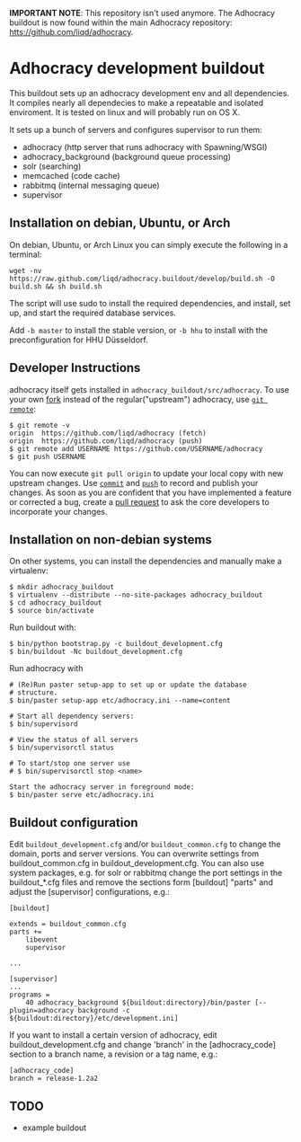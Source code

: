 **IMPORTANT NOTE**: This repository isn't used anymore. The Adhocracy buildout is now
found within the main Adhocracy repository: [htts://github.com/liqd/adhocracy](https://github.com/liqd/adhocracy).


Adhocracy development buildout
==============================

This buildout sets up an adhocracy development env and all dependencies.
It compiles nearly all dependecies to make a repeatable and isolated
enviroment. It is tested on linux and will probably run on OS X.

It sets up a bunch of servers and configures supervisor to run them:

* adhocracy (http server that runs adhocracy with Spawning/WSGI)
* adhocracy_background (background queue processing)
* solr (searching)
* memcached (code cache)
* rabbitmq (internal messaging queue)
* supervisor

Installation on debian, Ubuntu, or Arch
---------------------------------------

On debian, Ubuntu, or Arch Linux you can simply execute the following in a terminal:

    wget -nv https://raw.github.com/liqd/adhocracy.buildout/develop/build.sh -O build.sh && sh build.sh

The script will use sudo to install the required dependencies, and install, set up, and start the required database services.

Add `-b master` to install the stable version, or `-b hhu` to install with the preconfiguration for HHU Düsseldorf.

Developer Instructions
----------------------

adhocracy itself gets installed in `adhocracy_buildout/src/adhocracy`. To use your own [fork](https://help.github.com/articles/fork-a-repo) instead of the regular("upstream") adhocracy, use [`git remote`](http://www.kernel.org/pub/software/scm/git/docs/git-remote.html):

    $ git remote -v
    origin  https://github.com/liqd/adhocracy (fetch)
    origin  https://github.com/liqd/adhocracy (push)
    $ git remote add USERNAME https://github.com/USERNAME/adhocracy
    $ git push USERNAME

You can now execute `git pull origin` to update your local copy with new upstream changes. Use [`commit`](http://www.kernel.org/pub/software/scm/git/docs/git-commit.html) and [`push`](http://www.kernel.org/pub/software/scm/git/docs/git-push.html) to record and publish your changes.  As soon as you are confident that you have implemented a feature or corrected a bug, create a [pull request](https://help.github.com/articles/using-pull-requests) to ask the core developers to incorporate your changes.

Installation on non-debian systems
----------------------------------

On other systems, you can install the dependencies and manually make a virtualenv:

    $ mkdir adhocracy_buildout 
    $ virtualenv --distribute --no-site-packages adhocracy_buildout
    $ cd adhocracy_buildout 
    $ source bin/activate


Run buildout with:

    $ bin/python bootstrap.py -c buildout_development.cfg
    $ bin/buildout -Nc buildout_development.cfg


Run adhocracy with

    # (Re)Run paster setup-app to set up or update the database
    # structure.
    $ bin/paster setup-app etc/adhocracy.ini --name=content

    # Start all dependency servers:
    $ bin/supervisord 

    # View the status of all servers
    $ bin/supervisorctl status

    # To start/stop one server use
    # $ bin/supervisorctl stop <name>

    Start the adhocracy server in foreground mode:
    $ bin/paster serve etc/adhocracy.ini

Buildout configuration
----------------------

Edit `buildout_development.cfg` and/or `buildout_common.cfg` to change the
domain, ports and server versions. You can overwrite settings from
buildout_common.cfg in buildout_development.cfg. You can also use
system packages, e.g. for solr or rabbitmq change the port settings in
the buildout_*.cfg files and remove the sections form [buildout]
"parts" and adjust the [supervisor] configurations, e.g.:

    [buildout]
    
    extends = buildout_common.cfg
    parts += 
        libevent
        supervisor

    ...
    
    [supervisor]
    ...
    programs =
        40 adhocracy_background ${buildout:directory}/bin/paster [--plugin=adhocracy background -c ${buildout:directory}/etc/development.ini]

If you want to install a certain version of adhocracy, edit 
buildout_development.cfg and change 'branch' in the [adhocracy_code] 
section to a branch name, a revision or a tag name, e.g.:

    [adhocracy_code]
    branch = release-1.2a2


TODO
-------

* example buildout

